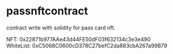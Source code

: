 # passnftcontract
contract write with solidity for pass card nft.

NFT: 0x22871b977AAe43d44FE50dF03f632134c3e3e490  
WhiteList: 0xC5068C0600cD378C27befC2da883cbA267a99B79
